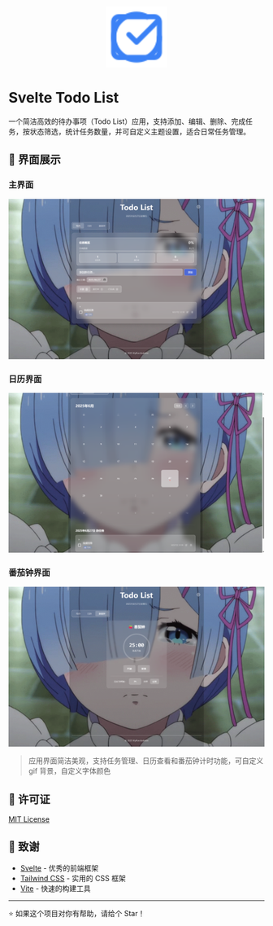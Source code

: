 <p align="center">
  <img src="public/todo-icon.svg" alt="Todo List" width="120">
</p>

# Svelte Todo List

一个简洁高效的待办事项（Todo List）应用，支持添加、编辑、删除、完成任务，按状态筛选，统计任务数量，并可自定义主题设置，适合日常任务管理。

## 📸 界面展示

### 主界面

<p align="center">
  <img src="public/QQ20250627-123921.png" alt="主界面" width="800">
</p>

### 日历界面

<p align="center">
  <img src="public/QQ20250627-123956.png" alt="日历界面" width="800">
</p>

### 番茄钟界面

<p align="center">
  <img src="public/QQ20250627-124004.png" alt="番茄钟界面" width="800">
</p>

> 应用界面简洁美观，支持任务管理、日历查看和番茄钟计时功能，可自定义 gif 背景，自定义字体颜色

## 📄 许可证

[MIT License](./LICENSE)

## 🙏 致谢

- [Svelte](https://svelte.dev/) - 优秀的前端框架
- [Tailwind CSS](https://tailwindcss.com/) - 实用的 CSS 框架
- [Vite](https://vitejs.dev/) - 快速的构建工具

---

⭐ 如果这个项目对你有帮助，请给个 Star！
